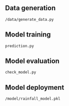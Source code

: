 ## Data generation
`/data/generate_data.py`

## Model training
`prediction.py`

## Model evaluation
`check_model.py`

## Model deployment
`/model/rainfall_model.pkl`